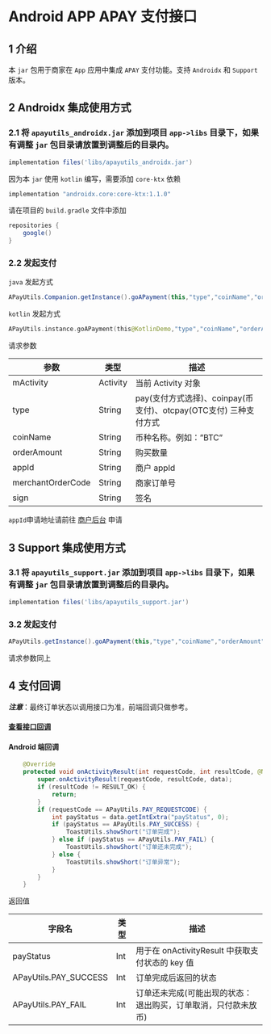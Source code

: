 # Android APP APAY 支付接口

## 1 介绍

本 `jar` 包用于商家在 `App` 应用中集成 `APAY` 支付功能。支持 `Androidx` 和 `Support` 版本。

## 2 Androidx 集成使用方式

### 2.1 将 `apayutils_androidx.jar` 添加到项目 `app->libs` 目录下，如果有调整 `jar` 包目录请放置到调整后的目录内。

```groovy
implementation files('libs/apayutils_androidx.jar')
```

因为本 `jar` 使用 `kotlin` 编写，需要添加 `core-ktx` 依赖

```groovy
implementation "androidx.core:core-ktx:1.1.0"
```

请在项目的 ` build.gradle ` 文件中添加

```groovy
repositories {
	google()
}
```

### 2.2 发起支付

`java` 发起方式

```java
APayUtils.Companion.getInstance().goAPayment(this,"type","coinName","orderAmount","appid","merchantOrderCode","sign");
```

`kotlin` 发起方式

```kotlin
APayUtils.instance.goAPayment(this@KotlinDemo,"type","coinName","orderAmount","appid","merchantOrderCode","sign")
```

请求参数

| 参数              | 类型     | 描述                                                         |
| ----------------- | -------- | ------------------------------------------------------------ |
| mActivity         | Activity | 当前 Activity 对象                                           |
| type              | String   | pay(支付方式选择)、coinpay(币支付)、otcpay(OTC支付) 三种支付方式 |
| coinName          | String   | 币种名称。例如：”BTC”                                        |
| orderAmount       | String   | 购买数量                                                     |
| appId             | String   | 商户 appId                                                   |
| merchantOrderCode | String   | 商家订单号                                                   |
| sign              | String   | 签名                                                         |

`appId`申请地址请前往 [商户后台](https://api.apay.im/) 申请

## 3 Support 集成使用方式

### 3.1 将 `apayutils_support.jar` 添加到项目 `app->libs` 目录下，如果有调整 `jar` 包目录请放置到调整后的目录内。

```groovy
implementation files('libs/apayutils_support.jar')
```

### 3.2 发起支付

```java
APayUtils.getInstance().goAPayment(this,"type","coinName","orderAmount","appid","merchantOrderCode","sign");
```

请求参数同上

## 4 支付回调

***注意***：最终订单状态以调用接口为准，前端回调只做参考。

#### [查看接口回调](https://github.com/apaywallet/api#22%E6%9F%A5%E8%AF%A2%E5%95%86%E5%AE%B6%E8%AE%A2%E5%8D%95%E7%8A%B6%E6%80%81-v10querymerchantorderstatus)

#### Android 端回调

```java
    @Override
    protected void onActivityResult(int requestCode, int resultCode, @Nullable Intent data) {
        super.onActivityResult(requestCode, resultCode, data);
        if (resultCode != RESULT_OK) {
            return;
        }
        if (requestCode == APayUtils.PAY_REQUESTCODE) {
            int payStatus = data.getIntExtra("payStatus", 0);
            if (payStatus == APayUtils.PAY_SUCCESS) {
                ToastUtils.showShort("订单完成");
            } else if (payStatus == APayUtils.PAY_FAIL) {
                ToastUtils.showShort("订单还未完成");
            } else {
                ToastUtils.showShort("订单异常");
            }
        }
    }
```

返回值

| 字段名                | 类型 | 描述                                                         |
| --------------------- | ---- | ------------------------------------------------------------ |
| payStatus             | Int  | 用于在 onActivityResult 中获取支付状态的 key 值              |
| APayUtils.PAY_SUCCESS | Int  | 订单完成后返回的状态                                         |
| APayUtils.PAY_FAIL    | Int  | 订单还未完成(可能出现的状态：退出购买，订单取消，只付款未放币) |

